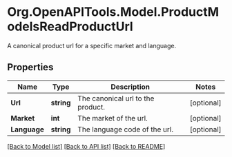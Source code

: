 # Org.OpenAPITools.Model.ProductModelsReadProductUrl
A canonical product url for a specific market and language.

## Properties

Name | Type | Description | Notes
------------ | ------------- | ------------- | -------------
**Url** | **string** | The canonical url to the product. | [optional] 
**Market** | **int** | The market of the url. | [optional] 
**Language** | **string** | The language code of the url. | [optional] 

[[Back to Model list]](../README.md#documentation-for-models) [[Back to API list]](../README.md#documentation-for-api-endpoints) [[Back to README]](../README.md)


